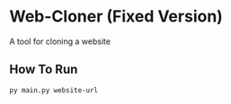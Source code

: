 # Web-Cloner (Fixed Version)
A tool for cloning a website

## How To Run
```bash
py main.py website-url
```
